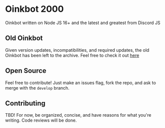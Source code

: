 # Oinkbot 2000
Oinkbot written on Node JS 16+ and the latest and greatest from Discord JS

## Old Oinkbot

Given version updates, incompatibilities, and required updates, the old Oinkbot has been left to the archive. Feel free to check it out [here](https://github.com/oinkcraft/Oinkbot)

## Open Source

Feel free to contribute! Just make an issues flag, fork the repo, and ask to merge with the `develop` branch. 

## Contributing

TBD! For now, be organized, concise, and have reasons for what you're writing. Code reviews will be done.

